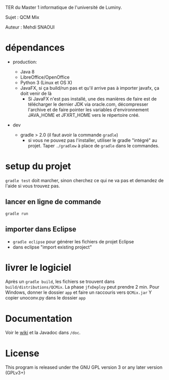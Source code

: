 TER du Master 1 informatique de l'université de Luminy.

Sujet : QCM Mix

Auteur : Mehdi SNAOUI



# dépendances
- production:
  - Java 8
  - LibreOffice/OpenOffice
  - Python 3 (Linux et OS X)
  - JavaFX, si ça build/run pas et qu'il arrive pas à importer javafx, ça doit venir de là
      - Si JavaFX n'est pas installé, une des manières de faire est de télécharger le dernier JDK via oracle.com, décompresser l'archive et de faire pointer les variables d'environnement JAVA_HOME et JFXRT_HOME vers le répertoire créé.

- dev
  - gradle > 2.0 (il faut avoir la commande `gradle`)
      - si vous ne pouvez pas l'installer, utiliser le gradle "intégré" au projet. Taper `./gradlew` à place de `gradle` dans le commandes.

# setup du projet
`gradle test` doit marcher, sinon cherchez ce qui ne va pas et demandez de l'aide si vous trouvez pas.


## lancer en ligne de commande
`gradle run`


## importer dans Eclipse
- `gradle eclipse` pour générer les fichiers de projet Eclipse
- dans eclipse "import existing project"


# livrer le logiciel
Après un `gradle build`, les fichiers se trouvent dans `build/distributions/QCMix`. La phase `jfxDeploy` peut prendre 2 min.
Pour Windows, donner le dossier `app` et faire un raccouris vers `QCMix.jar`
Y copier unoconv.py dans le dossier `app`

# Documentation
Voir le [wiki](https://github.com/Snaoui/TER/wikis/home) et la Javadoc dans `/doc`.

# License
This program is released under the GNU GPL version 3 or any later version (GPLv3+)
